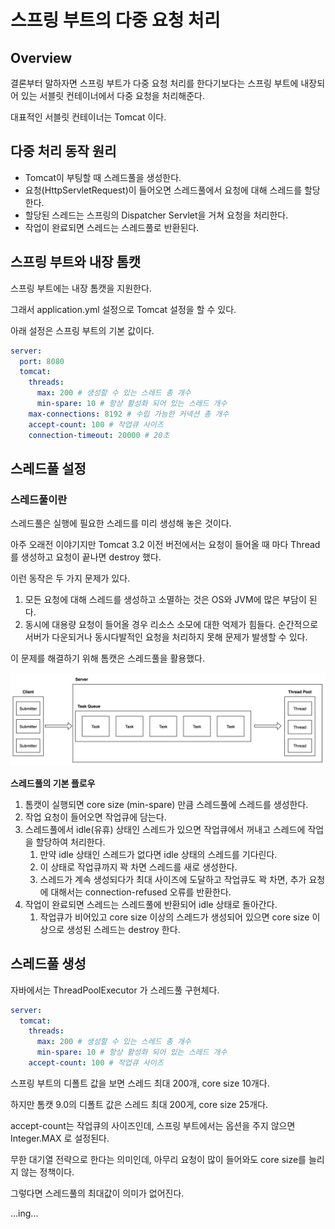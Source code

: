 # 스프링 부트의 다중 요청 처리

## Overview

결론부터 말하자면 스프링 부트가 다중 요청 처리를 한다기보다는 스프링 부트에 내장되어 있는 서블릿 컨테이너에서 다중 요청을 처리해준다.

대표적인 서블릿 컨테이너는 Tomcat 이다.

## 다중 처리 동작 원리

- Tomcat이 부팅할 때 스레드풀을 생성한다.
- 요청(HttpServletRequest)이 들어오면 스레드풀에서 요청에 대해 스레드를 할당한다.
- 할당된 스레드는 스프링의 Dispatcher Servlet을 거쳐 요청을 처리한다.
- 작업이 완료되면 스레드는 스레드풀로 반환된다.

## 스프링 부트와 내장 톰캣

스프링 부트에는 내장 톰캣을 지원한다.

그래서 application.yml 설정으로 Tomcat 설정을 할 수 있다.

아래 설정은 스프링 부트의 기본 값이다.

```yaml
server:
  port: 8080
  tomcat:
    threads:
      max: 200 # 생성할 수 있는 스레드 총 개수
      min-spare: 10 # 항상 활성화 되어 있는 스레드 개수
    max-connections: 8192 # 수립 가능한 커넥션 총 개수
    accept-count: 100 # 작업큐 사이즈
    connection-timeout: 20000 # 20초
```

## 스레드풀 설정

### 스레드풀이란

스레드풀은 실행에 필요한 스레드를 미리 생성해 놓은 것이다.

아주 오래전 이야기지만 Tomcat 3.2 이전 버전에서는 요청이 들어올 때 마다 Thread를 생성하고 요청이 끝나면 destroy 했다.

이런 동작은 두 가지 문제가 있다.

1. 모든 요청에 대해 스레드를 생성하고 소멸하는 것은 OS와 JVM에 많은 부담이 된다.
2. 동시에 대용량 요청이 들어올 경우 리소스 소모에 대한 억제가 힘들다. 순간적으로 서버가 다운되거나 동시다발적인 요청을 처리하지 못해 문제가 발생할 수 있다.

이 문제를 해결하기 위해 톰캣은 스레드풀을 활용했다.

<img src="../images/스레드풀.png" alt="" width="850">

**스레드풀의 기본 플로우**

1. 톰캣이 실행되면 core size (min-spare) 만큼 스레드풀에 스레드를 생성한다.
2. 작업 요청이 들어오면 작업큐에 담는다.
3. 스레드풀에서 idle(유휴) 상태인 스레드가 있으면 작업큐에서 꺼내고 스레드에 작업을 할당하여 처리한다.
   1. 만약 idle 상태인 스레드가 없다면 idle 상태의 스레드를 기다린다.
   2. 이 상태로 작업큐까지 꽉 차면 스레드를 새로 생성한다.
   3. 스레드가 계속 생성되다가 최대 사이즈에 도달하고 작업큐도 꽉 차면, 추가 요청에 대해서는 connection-refused 오류를 반환한다.
4. 작업이 완료되면 스레드는 스레드풀에 반환되어 idle 상태로 돌아간다.
   1. 작업큐가 비어있고 core size 이상의 스레드가 생성되어 있으면 core size 이상으로 생성된 스레드는 destroy 한다.

## 스레드풀 생성

자바에서는 ThreadPoolExecutor 가 스레드풀 구현체다.

```yaml
server:
  tomcat:
    threads:
      max: 200 # 생성할 수 있는 스레드 총 개수
      min-spare: 10 # 항상 활성화 되어 있는 스레드 개수
    accept-count: 100 # 작업큐 사이즈
```

스프링 부트의 디폴트 값을 보면 스레드 최대 200개, core size 10개다.

하지만 톰캣 9.0의 디폴트 값은 스레드 최대 200게, core size 25개다.

accept-count는 작업큐의 사이즈인데, 스프링 부트에서는 옵션을 주지 않으면 Integer.MAX 로 설정된다.

무한 대기열 전략으로 한다는 의미인데, 아무리 요청이 많이 들어와도 core size를 늘리지 않는 정책이다.

그렇다면 스레드풀의 최대값이 의미가 없어진다.

...ing...